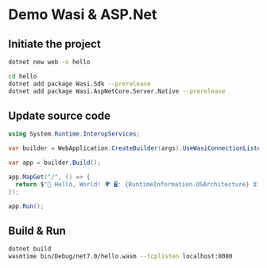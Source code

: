 # Demo Wasi & ASP.Net

## Initiate the project

```bash
dotnet new web -o hello

cd hello
dotnet add package Wasi.Sdk --prerelease
dotnet add package Wasi.AspNetCore.Server.Native --prerelease
```

## Update source code

```csharp
using System.Runtime.InteropServices;

var builder = WebApplication.CreateBuilder(args).UseWasiConnectionListener();

var app = builder.Build();

app.MapGet("/", () => {
  return $"👋 Hello, World! 🌍 🖥️: {RuntimeInformation.OSArchitecture} ⏳: {DateTime.UtcNow.ToLongTimeString()} (UTC)";
});

app.Run();
```

## Build & Run

```bash
dotnet build
wasmtime bin/Debug/net7.0/hello.wasm --tcplisten localhost:8080
```

